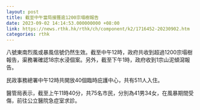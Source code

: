 ```yaml
---
layout: post
title: 截至中午當局接獲逾1200宗塌樹報告
date: 2023-09-02 14:14:53.000000000 +08:00
link: https://news.rthk.hk/rthk/ch/component/k2/1716452-20230902.htm
categories: rthk
---
```


八號東南烈風或暴風信號仍然生效。截至中午12時，政府共收到超過1200宗塌樹報告，渠務署確認18宗水浸個案。另外，截至下午1時，政府收到1宗山泥傾瀉報告。

民政事務總署中午12時共開放40個臨時庇護中心，共有511人入住。

醫管局表示，截至上午11時40分，共75名市民，分別為41男34女，在風暴期間受傷，前往公立醫院急症室求診。
